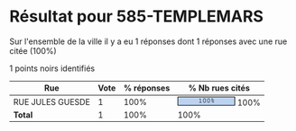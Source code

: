 # Résultat pour 585-TEMPLEMARS

Sur l'ensemble de la ville il y a eu 1 réponses dont 1 réponses avec une rue citée (100%)

1 points noirs identifiés

| Rue | Vote | % réponses | % Nb rues cités|
|-----|------|------------|----------------|
| RUE JULES GUESDE | 1 | 100% | <img src="../../img/bar_100.gif" />&nbsp;100%|
| **Total** | 1 | 100% | 100%|
